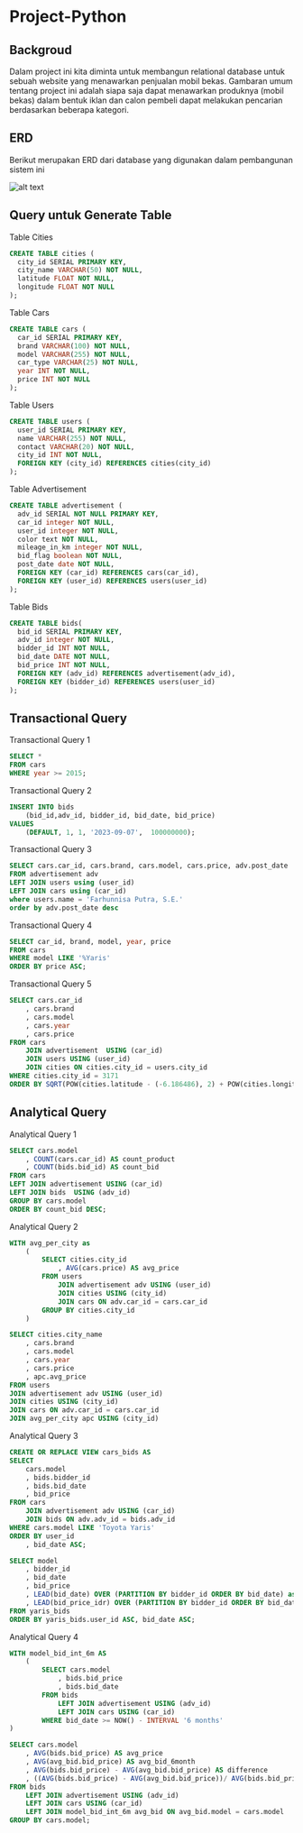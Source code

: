# Project-Python
 
 ## Backgroud
Dalam project ini kita diminta untuk membangun relational database untuk sebuah website yang menawarkan penjualan mobil bekas. Gambaran umum tentang project ini adalah siapa saja dapat menawarkan produknya (mobil bekas) dalam bentuk iklan dan calon pembeli dapat melakukan pencarian berdasarkan beberapa kategori.


## ERD
Berikut merupakan ERD dari database yang digunakan dalam pembangunan sistem ini

![alt text](https://github.com/KyrieCettyara/Project-Super-Cashier/blob/main/Image/Function.png)

## Query untuk Generate Table

Table Cities
~~~~sql
CREATE TABLE cities (
  city_id SERIAL PRIMARY KEY,
  city_name VARCHAR(50) NOT NULL,
  latitude FLOAT NOT NULL,
  longitude FLOAT NOT NULL
);
~~~~

Table Cars
~~~~sql
CREATE TABLE cars (
  car_id SERIAL PRIMARY KEY,
  brand VARCHAR(100) NOT NULL,
  model VARCHAR(255) NOT NULL,
  car_type VARCHAR(25) NOT NULL,
  year INT NOT NULL,
  price INT NOT NULL
);
~~~~

Table Users
~~~~sql
CREATE TABLE users (
  user_id SERIAL PRIMARY KEY,
  name VARCHAR(255) NOT NULL,
  contact VARCHAR(20) NOT NULL,
  city_id INT NOT NULL,
  FOREIGN KEY (city_id) REFERENCES cities(city_id)
);
~~~~

Table Advertisement
~~~~sql
CREATE TABLE advertisement (
  adv_id SERIAL NOT NULL PRIMARY KEY,
  car_id integer NOT NULL,
  user_id integer NOT NULL,
  color text NOT NULL,
  mileage_in_km integer NOT NULL,
  bid_flag boolean NOT NULL,
  post_date date NOT NULL,
  FOREIGN KEY (car_id) REFERENCES cars(car_id),
  FOREIGN KEY (user_id) REFERENCES users(user_id)
);
~~~~

Table Bids
~~~~sql
CREATE TABLE bids( 
  bid_id SERIAL PRIMARY KEY,
  adv_id integer NOT NULL,
  bidder_id INT NOT NULL,
  bid_date DATE NOT NULL,
  bid_price INT NOT NULL,
  FOREIGN KEY (adv_id) REFERENCES advertisement(adv_id),
  FOREIGN KEY (bidder_id) REFERENCES users(user_id)
);
~~~~

## Transactional Query
Transactional Query 1
~~~~sql
SELECT *
FROM cars
WHERE year >= 2015;
~~~~

Transactional Query 2
~~~~sql
INSERT INTO bids
	(bid_id,adv_id, bidder_id, bid_date, bid_price)
VALUES
	(DEFAULT, 1, 1, '2023-09-07',  100000000);
~~~~

Transactional Query 3
~~~~sql
SELECT cars.car_id, cars.brand, cars.model, cars.price, adv.post_date
FROM advertisement adv
LEFT JOIN users using (user_id)
LEFT JOIN cars using (car_id)
where users.name = 'Farhunnisa Putra, S.E.'
order by adv.post_date desc
~~~~

Transactional Query 4
~~~~sql
SELECT car_id, brand, model, year, price
FROM cars
WHERE model LIKE '%Yaris'
ORDER BY price ASC;
~~~~

Transactional Query 5
~~~~sql
SELECT cars.car_id
	, cars.brand
	, cars.model
	, cars.year
	, cars.price
FROM cars
	JOIN advertisement  USING (car_id)
	JOIN users USING (user_id)
	JOIN cities ON cities.city_id = users.city_id
WHERE cities.city_id = 3171
ORDER BY SQRT(POW(cities.latitude - (-6.186486), 2) + POW(cities.longitude - 106.834091, 2));
~~~~

## Analytical Query
Analytical Query 1
~~~~sql
SELECT cars.model
	, COUNT(cars.car_id) AS count_product
	, COUNT(bids.bid_id) AS count_bid
FROM cars
LEFT JOIN advertisement USING (car_id)
LEFT JOIN bids  USING (adv_id)
GROUP BY cars.model
ORDER BY count_bid DESC;
~~~~

Analytical Query 2
~~~~sql
WITH avg_per_city as
	(
		SELECT cities.city_id
			, AVG(cars.price) AS avg_price
		FROM users 
			JOIN advertisement adv USING (user_id)
			JOIN cities USING (city_id)
			JOIN cars ON adv.car_id = cars.car_id
		GROUP BY cities.city_id
	)

SELECT cities.city_name
	, cars.brand
	, cars.model
	, cars.year
	, cars.price
	, apc.avg_price
FROM users 
JOIN advertisement adv USING (user_id)
JOIN cities USING (city_id)
JOIN cars ON adv.car_id = cars.car_id
JOIN avg_per_city apc USING (city_id)
~~~~

Analytical Query 3
~~~~sql
CREATE OR REPLACE VIEW cars_bids AS
SELECT
	cars.model
	, bids.bidder_id
	, bids.bid_date
	, bid_price
FROM cars
	JOIN advertisement adv USING (car_id)
	JOIN bids ON adv.adv_id = bids.adv_id
WHERE cars.model LIKE 'Toyota Yaris' 
ORDER BY user_id
	, bid_date ASC;

SELECT model
	, bidder_id
	, bid_date
	, bid_price
	, LEAD(bid_date) OVER (PARTITION BY bidder_id ORDER BY bid_date) as next_bid_date
	, LEAD(bid_price_idr) OVER (PARTITION BY bidder_id ORDER BY bid_date) as next_bid_price_idr
FROM yaris_bids
ORDER BY yaris_bids.user_id ASC, bid_date ASC;
~~~~

Analytical Query 4
~~~~sql
WITH model_bid_int_6m AS
	(
		SELECT cars.model
			, bids.bid_price
			, bids.bid_date
		FROM bids
			LEFT JOIN advertisement USING (adv_id)
			LEFT JOIN cars USING (car_id)
		WHERE bid_date >= NOW() - INTERVAL '6 months'
)

SELECT cars.model
	, AVG(bids.bid_price) AS avg_price
	, AVG(avg_bid.bid_price) AS avg_bid_6month
	, AVG(bids.bid_price) - AVG(avg_bid.bid_price) AS difference
	, ((AVG(bids.bid_price) - AVG(avg_bid.bid_price))/ AVG(bids.bid_price))*100 AS difference_percent
FROM bids
	LEFT JOIN advertisement USING (adv_id)
	LEFT JOIN cars USING (car_id)
	LEFT JOIN model_bid_int_6m avg_bid ON avg_bid.model = cars.model
GROUP BY cars.model;
~~~~







